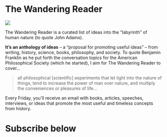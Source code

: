 # The Wandering Reader

<img className="w-full" src="https://res.cloudinary.com/dde1q4ekv/image/upload/v1677422401/41dff408ec203f444b0140923834ab3d_fjf6iz.jpg" />

The Wandering Reader is a curated list of ideas into the “labyrinth” of human nature (to quote John Adams).

**It’s an anthology of ideas** – a “proposal for promoting useful ideas” – from writing, history, science, books, philosophy, and society. To quote Benjamin Franklin as he put forth the conversation topics for the American Philosophical Society (which he started), I aim for The Wandering Reader to cover…

>  all philosophical [scientific] experiments that let light into the nature of things, tend to increase the power of man over nature, and multiply the conveniences or pleasures of life…

Every Friday, you'll receive an email with books, articles, speeches, interviews, or ideas that promote the most useful and timeless concepts from history.

# Subscribe below
